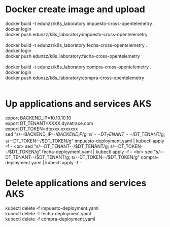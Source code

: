 # Docker create image and upload
docker build -t edunzz/k8s_laboratory:impuesto-cross-opentelemetry .
<br>
docker login
<br>
docker push edunzz/k8s_laboratory:impuesto-cross-opentelemetry
<br>
<br>
docker build -t edunzz/k8s_laboratory:fecha-cross-opentelemetry .
<br>
docker login
<br>
docker push edunzz/k8s_laboratory:fecha-cross-opentelemetry
<br>
<br>
docker build -t edunzz/k8s_laboratory:compra-cross-opentelemetry .
<br>
docker login
<br>
docker push edunzz/k8s_laboratory:compra-cross-opentelemetry
<br>
<br>

# Up applications and services AKS
export BACKEND_IP=10.10.10.10
<br>
export DT_TENANT=XXXX.dynatrace.com
<br>
export DT_TOKEN=dtxxxx.xxxxxxx
<br>
sed "s/--BACKEND_IP--/$BACKEND_IP/g; s/--DT_TENANT--/$DT_TENANT/g; s/--DT_TOKEN--/$DT_TOKEN/g" impuesto-deployment.yaml | kubectl apply -f -
<br>
sed "s/--DT_TENANT--/$DT_TENANT/g; s/--DT_TOKEN--/$DT_TOKEN/g" fecha-deployment.yaml | kubectl apply -f -
<br>
sed "s/--DT_TENANT--/$DT_TENANT/g; s/--DT_TOKEN--/$DT_TOKEN/g" compra-deployment.yaml | kubectl apply -f -
<br>
# Delete applications and services AKS
kubectl delete -f impuesto-deployment.yaml
<br>
kubectl delete -f fecha-deployment.yaml
<br>
kubectl delete -f compra-deployment.yaml
<br>

